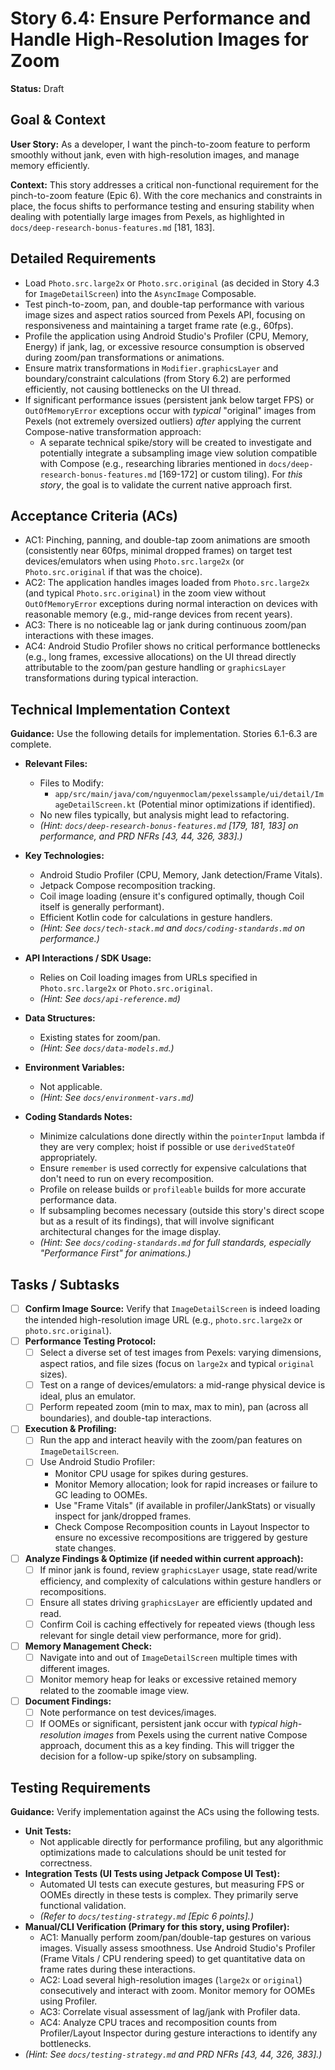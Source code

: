 
# Story 6.4: Ensure Performance and Handle High-Resolution Images for Zoom

**Status:** Draft

## Goal & Context

**User Story:** As a developer, I want the pinch-to-zoom feature to perform smoothly without jank, even with high-resolution images, and manage memory efficiently.

**Context:** This story addresses a critical non-functional requirement for the pinch-to-zoom feature (Epic 6). With the core mechanics and constraints in place, the focus shifts to performance testing and ensuring stability when dealing with potentially large images from Pexels, as highlighted in `docs/deep-research-bonus-features.md` [181, 183].

## Detailed Requirements

* Load `Photo.src.large2x` or `Photo.src.original` (as decided in Story 4.3 for `ImageDetailScreen`) into the `AsyncImage` Composable.
* Test pinch-to-zoom, pan, and double-tap performance with various image sizes and aspect ratios sourced from Pexels API, focusing on responsiveness and maintaining a target frame rate (e.g., 60fps).
* Profile the application using Android Studio's Profiler (CPU, Memory, Energy) if jank, lag, or excessive resource consumption is observed during zoom/pan transformations or animations.
* Ensure matrix transformations in `Modifier.graphicsLayer` and boundary/constraint calculations (from Story 6.2) are performed efficiently, not causing bottlenecks on the UI thread.
* If significant performance issues (persistent jank below target FPS) or `OutOfMemoryError` exceptions occur with *typical* "original" images from Pexels (not extremely oversized outliers) *after* applying the current Compose-native transformation approach:
    * A separate technical spike/story will be created to investigate and potentially integrate a subsampling image view solution compatible with Compose (e.g., researching libraries mentioned in `docs/deep-research-bonus-features.md` [169-172] or custom tiling). For *this story*, the goal is to validate the current native approach first.

## Acceptance Criteria (ACs)

* AC1: Pinching, panning, and double-tap zoom animations are smooth (consistently near 60fps, minimal dropped frames) on target test devices/emulators when using `Photo.src.large2x` (or `Photo.src.original` if that was the choice).
* AC2: The application handles images loaded from `Photo.src.large2x` (and typical `Photo.src.original`) in the zoom view without `OutOfMemoryError` exceptions during normal interaction on devices with reasonable memory (e.g., mid-range devices from recent years).
* AC3: There is no noticeable lag or jank during continuous zoom/pan interactions with these images.
* AC4: Android Studio Profiler shows no critical performance bottlenecks (e.g., long frames, excessive allocations) on the UI thread directly attributable to the zoom/pan gesture handling or `graphicsLayer` transformations during typical interaction.

## Technical Implementation Context

**Guidance:** Use the following details for implementation. Stories 6.1-6.3 are complete.

* **Relevant Files:**
    * Files to Modify:
        * `app/src/main/java/com/nguyenmoclam/pexelssample/ui/detail/ImageDetailScreen.kt` (Potential minor optimizations if identified).
    * No new files typically, but analysis might lead to refactoring.
    * _(Hint: `docs/deep-research-bonus-features.md` [179, 181, 183] on performance, and PRD NFRs [43, 44, 326, 383].)_

* **Key Technologies:**
    * Android Studio Profiler (CPU, Memory, Jank detection/Frame Vitals).
    * Jetpack Compose recomposition tracking.
    * Coil image loading (ensure it's configured optimally, though Coil itself is generally performant).
    * Efficient Kotlin code for calculations in gesture handlers.
    * _(Hint: See `docs/tech-stack.md` and `docs/coding-standards.md` on performance.)_

* **API Interactions / SDK Usage:**
    * Relies on Coil loading images from URLs specified in `Photo.src.large2x` or `Photo.src.original`.
    * _(Hint: See `docs/api-reference.md`)_

* **Data Structures:**
    * Existing states for zoom/pan.
    * _(Hint: See `docs/data-models.md`.)_

* **Environment Variables:**
    * Not applicable.
    * _(Hint: See `docs/environment-vars.md`)_

* **Coding Standards Notes:**
    * Minimize calculations done directly within the `pointerInput` lambda if they are very complex; hoist if possible or use `derivedStateOf` appropriately.
    * Ensure `remember` is used correctly for expensive calculations that don't need to run on every recomposition.
    * Profile on release builds or `profileable` builds for more accurate performance data.
    * If subsampling becomes necessary (outside this story's direct scope but as a result of its findings), that will involve significant architectural changes for the image display.
    * _(Hint: See `docs/coding-standards.md` for full standards, especially "Performance First" for animations.)_

## Tasks / Subtasks

* [ ] **Confirm Image Source:** Verify that `ImageDetailScreen` is indeed loading the intended high-resolution image URL (e.g., `photo.src.large2x` or `photo.src.original`).
* [ ] **Performance Testing Protocol:**
    * [ ] Select a diverse set of test images from Pexels: varying dimensions, aspect ratios, and file sizes (focus on `large2x` and typical `original` sizes).
    * [ ] Test on a range of devices/emulators: a mid-range physical device is ideal, plus an emulator.
    * [ ] Perform repeated zoom (min to max, max to min), pan (across all boundaries), and double-tap interactions.
* [ ] **Execution & Profiling:**
    * [ ] Run the app and interact heavily with the zoom/pan features on `ImageDetailScreen`.
    * [ ] Use Android Studio Profiler:
        * Monitor CPU usage for spikes during gestures.
        * Monitor Memory allocation; look for rapid increases or failure to GC leading to OOMEs.
        * Use "Frame Vitals" (if available in profiler/JankStats) or visually inspect for jank/dropped frames.
        * Check Compose Recomposition counts in Layout Inspector to ensure no excessive recompositions are triggered by gesture state changes.
* [ ] **Analyze Findings & Optimize (if needed within current approach):**
    * [ ] If minor jank is found, review `graphicsLayer` usage, state read/write efficiency, and complexity of calculations within gesture handlers or recompositions.
    * [ ] Ensure all states driving `graphicsLayer` are efficiently updated and read.
    * [ ] Confirm Coil is caching effectively for repeated views (though less relevant for single detail view performance, more for grid).
* [ ] **Memory Management Check:**
    * [ ] Navigate into and out of `ImageDetailScreen` multiple times with different images.
    * [ ] Monitor memory heap for leaks or excessive retained memory related to the zoomable image view.
* [ ] **Document Findings:**
    * [ ] Note performance on test devices/images.
    * [ ] If OOMEs or significant, persistent jank occur with *typical high-resolution images* from Pexels using the current native Compose approach, document this as a key finding. This will trigger the decision for a follow-up spike/story on subsampling.

## Testing Requirements

**Guidance:** Verify implementation against the ACs using the following tests.

* **Unit Tests:**
    * Not applicable directly for performance profiling, but any algorithmic optimizations made to calculations should be unit tested for correctness.
* **Integration Tests (UI Tests using Jetpack Compose UI Test):**
    * Automated UI tests can execute gestures, but measuring FPS or OOMEs directly in these tests is complex. They primarily serve functional validation.
    * _(Refer to `docs/testing-strategy.md` [Epic 6 points].)_
* **Manual/CLI Verification (Primary for this story, using Profiler):**
    * AC1: Manually perform zoom/pan/double-tap gestures on various images. Visually assess smoothness. Use Android Studio's Profiler (Frame Vitals / CPU rendering speed) to get quantitative data on frame rates during these interactions.
    * AC2: Load several high-resolution images (`large2x` or `original`) consecutively and interact with zoom. Monitor memory for OOMEs using Profiler.
    * AC3: Correlate visual assessment of lag/jank with Profiler data.
    * AC4: Analyze CPU traces and recomposition counts from Profiler/Layout Inspector during gesture interactions to identify any bottlenecks.
* _(Hint: See `docs/testing-strategy.md` and PRD NFRs [43, 44, 326, 383].)_